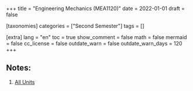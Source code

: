 +++
title = "Engineering Mechanics (MEA1120)"
date = 2022-01-01
draft = false

[taxonomies]
categories = ["Second Semester"]
tags = []

[extra]
lang = "en"
toc = true
show_comment = false
math = false
mermaid = false
cc_license = false
outdate_warn = false
outdate_warn_days = 120
+++

<h2>Notes:</h2>


1. <a href="https://mrcet.com/downloads/digital_notes/ME/II%20year/EM%20%20Digital%20Notes.pdf" target="_blank">All Units</a>



